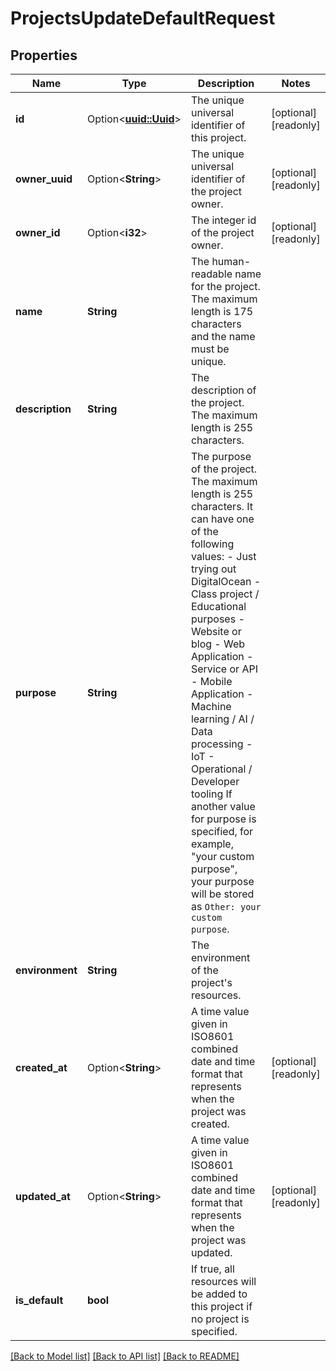 # ProjectsUpdateDefaultRequest

## Properties

Name | Type | Description | Notes
------------ | ------------- | ------------- | -------------
**id** | Option<[**uuid::Uuid**](uuid::Uuid.md)> | The unique universal identifier of this project. | [optional][readonly]
**owner_uuid** | Option<**String**> | The unique universal identifier of the project owner. | [optional][readonly]
**owner_id** | Option<**i32**> | The integer id of the project owner. | [optional][readonly]
**name** | **String** | The human-readable name for the project. The maximum length is 175 characters and the name must be unique. | 
**description** | **String** | The description of the project. The maximum length is 255 characters. | 
**purpose** | **String** | The purpose of the project. The maximum length is 255 characters. It can have one of the following values:  - Just trying out DigitalOcean - Class project / Educational purposes - Website or blog - Web Application - Service or API - Mobile Application - Machine learning / AI / Data processing - IoT - Operational / Developer tooling  If another value for purpose is specified, for example, \"your custom purpose\", your purpose will be stored as `Other: your custom purpose`.  | 
**environment** | **String** | The environment of the project's resources. | 
**created_at** | Option<**String**> | A time value given in ISO8601 combined date and time format that represents when the project was created. | [optional][readonly]
**updated_at** | Option<**String**> | A time value given in ISO8601 combined date and time format that represents when the project was updated. | [optional][readonly]
**is_default** | **bool** | If true, all resources will be added to this project if no project is specified. | 

[[Back to Model list]](../README.md#documentation-for-models) [[Back to API list]](../README.md#documentation-for-api-endpoints) [[Back to README]](../README.md)


